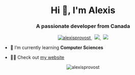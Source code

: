 <h1 align="center">Hi 👋, I'm Alexis</h1>
<h3 align="center">A passionate developer from Canada</h3>

<p align="center"> 
  <a href="https://github.com/alexisprovost/" target="_blank">
    <img src="https://komarev.com/ghpvc/?username=alexisprovost" alt="alexisprovost" />
  </a>
  &nbsp; 
  <a href="http://sshort.net/w11" target="_blank">
    <img src="https://img.shields.io/badge/OS-Windows 11-informational?style=flat&logo=windows&logoColor=white&color=0172b3"/>
  </a>
  &nbsp; 
  <a href="https://code.visualstudio.com/download" target="_blank">
    <img src="https://img.shields.io/badge/Editor-VSCode-informational?style=flat&logo=visual-studio-code&logoColor=white&color=0172b3"/>
  </a>
</p>

- 🌱 I’m currently learning **Computer Sciences**

- 👨‍💻 Check out [my website](https://alexisprovost.com)

<p align="center"><img align="center" src="https://github-readme-stats.vercel.app/api?username=alexisprovost&theme=dark&show_icons=true" alt="alexisprovost" /></p>

